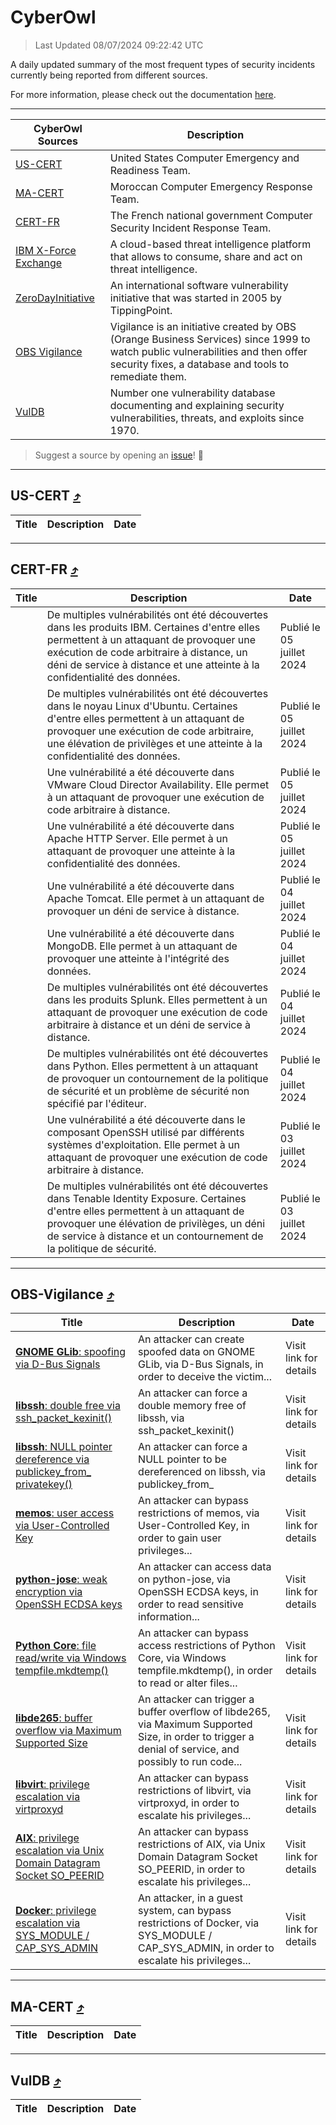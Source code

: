 
 <div id='top'></div>

# CyberOwl

 > Last Updated 08/07/2024 09:22:42 UTC
 
 A daily updated summary of the most frequent types of security incidents currently being reported from different sources.
 
 For more information, please check out the documentation [here](./docs/README.md).
 
 ---
 |CyberOwl Sources|Description|
 |---|---|
 |[US-CERT](#us-cert-arrow_heading_up)|United States Computer Emergency and Readiness Team.|
 |[MA-CERT](#ma-cert-arrow_heading_up)|Moroccan Computer Emergency Response Team.|
 |[CERT-FR](#cert-fr-arrow_heading_up)|The French national government Computer Security Incident Response Team.|
 |[IBM X-Force Exchange](#ibmcloud-arrow_heading_up)|A cloud-based threat intelligence platform that allows to consume, share and act on threat intelligence.|
 |[ZeroDayInitiative](#zerodayinitiative-arrow_heading_up)|An international software vulnerability initiative that was started in 2005 by TippingPoint.|
 |[OBS Vigilance](#obs-vigilance-arrow_heading_up)|Vigilance is an initiative created by OBS (Orange Business Services) since 1999 to watch public vulnerabilities and then offer security fixes, a database and tools to remediate them.|
 |[VulDB](#vuldb-arrow_heading_up)|Number one vulnerability database documenting and explaining security vulnerabilities, threats, and exploits since 1970.|
 
 > Suggest a source by opening an [issue](https://github.com/karimhabush/cyberowl/issues)! :raised_hands:
 ---

## US-CERT [:arrow_heading_up:](#cyberowl)

 |Title|Description|Date|
 |---|---|---|
 
 ---

## CERT-FR [:arrow_heading_up:](#cyberowl)

 |Title|Description|Date|
 |---|---|---|
 |[](https://www.cert.ssi.gouv.fr/avis/CERTFR-2024-AVI-0547/)|De multiples vulnérabilités ont été découvertes dans les produits IBM. Certaines d'entre elles permettent à un attaquant de provoquer une exécution de code arbitraire à distance, un déni de service à distance et une atteinte à la confidentialité des données.|Publié le 05 juillet 2024|
 |[](https://www.cert.ssi.gouv.fr/avis/CERTFR-2024-AVI-0546/)|De multiples vulnérabilités ont été découvertes dans le noyau Linux d'Ubuntu. Certaines d'entre elles permettent à un attaquant de provoquer une exécution de code arbitraire, une élévation de privilèges et une atteinte à la confidentialité des données.|Publié le 05 juillet 2024|
 |[](https://www.cert.ssi.gouv.fr/avis/CERTFR-2024-AVI-0545/)|Une vulnérabilité a été découverte dans VMware Cloud Director Availability. Elle permet à un attaquant de provoquer une exécution de code arbitraire à distance.|Publié le 05 juillet 2024|
 |[](https://www.cert.ssi.gouv.fr/avis/CERTFR-2024-AVI-0544/)|Une vulnérabilité a été découverte dans Apache HTTP Server. Elle permet à un attaquant de provoquer une atteinte à la confidentialité des données.|Publié le 05 juillet 2024|
 |[](https://www.cert.ssi.gouv.fr/avis/CERTFR-2024-AVI-0543/)|Une vulnérabilité a été découverte dans Apache Tomcat. Elle permet à un attaquant de provoquer un déni de service à distance.|Publié le 04 juillet 2024|
 |[](https://www.cert.ssi.gouv.fr/avis/CERTFR-2024-AVI-0542/)|Une vulnérabilité a été découverte dans MongoDB. Elle permet à un attaquant de provoquer une atteinte à l'intégrité des données.|Publié le 04 juillet 2024|
 |[](https://www.cert.ssi.gouv.fr/avis/CERTFR-2024-AVI-0541/)|De multiples vulnérabilités ont été découvertes dans les produits Splunk. Elles permettent à un attaquant de provoquer une exécution de code arbitraire à distance et un déni de service à distance.|Publié le 04 juillet 2024|
 |[](https://www.cert.ssi.gouv.fr/avis/CERTFR-2024-AVI-0540/)|De multiples vulnérabilités ont été découvertes dans Python. Elles permettent à un attaquant de provoquer un contournement de la politique de sécurité et un problème de sécurité non spécifié par l'éditeur.|Publié le 04 juillet 2024|
 |[](https://www.cert.ssi.gouv.fr/avis/CERTFR-2024-AVI-0539/)|Une vulnérabilité a été découverte dans le composant OpenSSH utilisé par différents systèmes d'exploitation. Elle permet à un attaquant de provoquer une exécution de code arbitraire à distance.|Publié le 03 juillet 2024|
 |[](https://www.cert.ssi.gouv.fr/avis/CERTFR-2024-AVI-0538/)|De multiples vulnérabilités ont été découvertes dans Tenable Identity Exposure. Certaines d'entre elles permettent à un attaquant de provoquer une élévation de privilèges, un déni de service à distance et un contournement de la politique de sécurité.|Publié le 03 juillet 2024|
 
 ---

## OBS-Vigilance [:arrow_heading_up:](#cyberowl)

 |Title|Description|Date|
 |---|---|---|
 |[<a href="https://vigilance.fr/vulnerability/GNOME-GLib-spoofing-via-D-Bus-Signals-44224" class="noirorange"><b>GNOME GLib</b>: spoofing via D-Bus Signals</a>](https://vigilance.fr/vulnerability/GNOME-GLib-spoofing-via-D-Bus-Signals-44224)|An attacker can create spoofed data on GNOME GLib, via D-Bus Signals, in order to deceive the victim...|Visit link for details|
 |[<a href="https://vigilance.fr/vulnerability/libssh-double-free-via-ssh-packet-kexinit-44223" class="noirorange"><b>libssh</b>: double free via ssh_packet_kexinit()</a>](https://vigilance.fr/vulnerability/libssh-double-free-via-ssh-packet-kexinit-44223)|An attacker can force a double memory free of libssh, via ssh_packet_kexinit()|Visit link for details|
 |[<a href="https://vigilance.fr/vulnerability/libssh-NULL-pointer-dereference-via-publickey-from-privatekey-44222" class="noirorange"><b>libssh</b>: NULL pointer dereference via publickey_from_<wbr>privatekey()</wbr></a>](https://vigilance.fr/vulnerability/libssh-NULL-pointer-dereference-via-publickey-from-privatekey-44222)|An attacker can force a NULL pointer to be dereferenced on libssh, via publickey_from_|Visit link for details|
 |[<a href="https://vigilance.fr/vulnerability/memos-user-access-via-User-Controlled-Key-44221" class="noirorange"><b>memos</b>: user access via User-Controlled Key</a>](https://vigilance.fr/vulnerability/memos-user-access-via-User-Controlled-Key-44221)|An attacker can bypass restrictions of memos, via User-Controlled Key, in order to gain user privileges...|Visit link for details|
 |[<a href="https://vigilance.fr/vulnerability/python-jose-weak-encryption-via-OpenSSH-ECDSA-keys-44220" class="noirorange"><b>python-jose</b>: weak encryption via OpenSSH ECDSA keys</a>](https://vigilance.fr/vulnerability/python-jose-weak-encryption-via-OpenSSH-ECDSA-keys-44220)|An attacker can access data on python-jose, via OpenSSH ECDSA keys, in order to read sensitive information...|Visit link for details|
 |[<a href="https://vigilance.fr/vulnerability/Python-Core-file-read-write-via-Windows-tempfile-mkdtemp-44219" class="noirorange"><b>Python Core</b>: file read/write via Windows tempfile.mkdtemp()</a>](https://vigilance.fr/vulnerability/Python-Core-file-read-write-via-Windows-tempfile-mkdtemp-44219)|An attacker can bypass access restrictions of Python Core, via Windows tempfile.mkdtemp(), in order to read or alter files...|Visit link for details|
 |[<a href="https://vigilance.fr/vulnerability/libde265-buffer-overflow-via-Maximum-Supported-Size-44217" class="noirorange"><b>libde265</b>: buffer overflow via Maximum Supported Size</a>](https://vigilance.fr/vulnerability/libde265-buffer-overflow-via-Maximum-Supported-Size-44217)|An attacker can trigger a buffer overflow of libde265, via Maximum Supported Size, in order to trigger a denial of service, and possibly to run code...|Visit link for details|
 |[<a href="https://vigilance.fr/vulnerability/libvirt-privilege-escalation-via-virtproxyd-44216" class="noirorange"><b>libvirt</b>: privilege escalation via virtproxyd</a>](https://vigilance.fr/vulnerability/libvirt-privilege-escalation-via-virtproxyd-44216)|An attacker can bypass restrictions of libvirt, via virtproxyd, in order to escalate his privileges...|Visit link for details|
 |[<a href="https://vigilance.fr/vulnerability/AIX-privilege-escalation-via-Unix-Domain-Datagram-Socket-SO-PEERID-44214" class="noirorange"><b>AIX</b>: privilege escalation via Unix Domain Datagram Socket SO_PEERID</a>](https://vigilance.fr/vulnerability/AIX-privilege-escalation-via-Unix-Domain-Datagram-Socket-SO-PEERID-44214)|An attacker can bypass restrictions of AIX, via Unix Domain Datagram Socket SO_PEERID, in order to escalate his privileges...|Visit link for details|
 |[<a href="https://vigilance.fr/vulnerability/Docker-privilege-escalation-via-SYS-MODULE-CAP-SYS-ADMIN-44212" class="noirorange"><b>Docker</b>: privilege escalation via SYS_MODULE / CAP_SYS_ADMIN</a>](https://vigilance.fr/vulnerability/Docker-privilege-escalation-via-SYS-MODULE-CAP-SYS-ADMIN-44212)|An attacker, in a guest system, can bypass restrictions of Docker, via SYS_MODULE / CAP_SYS_ADMIN, in order to escalate his privileges...|Visit link for details|
 
 ---

## MA-CERT [:arrow_heading_up:](#cyberowl)

 |Title|Description|Date|
 |---|---|---|
 
 ---

## VulDB [:arrow_heading_up:](#cyberowl)

 |Title|Description|Date|
 |---|---|---|
 